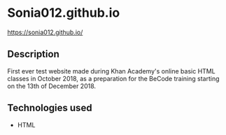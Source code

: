 # Sonia012.github.io
https://sonia012.github.io/

## Description

First ever test website made during Khan Academy's online basic HTML classes in October 2018, as a preparation for the BeCode training starting on the 13th of December 2018.

## Technologies used

- HTML

